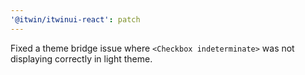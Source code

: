```yaml
---
'@itwin/itwinui-react': patch
---
```


Fixed a theme bridge issue where `<Checkbox indeterminate>` was not displaying correctly in light theme.
